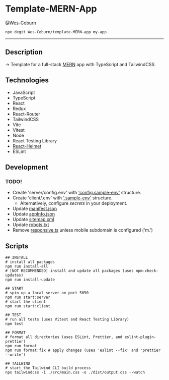 # Template-MERN-App

[@Wes-Coburn](https://github.com/Wes-Coburn)

```shell
npx degit Wes-Coburn/template-MERN-app my-app
```

---

## Description

-> Template for a full-stack [MERN](https://www.mongodb.com/mern-stack#:~:text=MERN%20stands%20for%20MongoDB%2C%20Express,a%20client%2Dside%20JavaScript%20framework) app with TypeScript and TailwindCSS.

## Technologies

- JavaScript
- TypeScript
- React
- Redux
- React-Router
- TailwindCSS
- Vite
- Vitest
- Node
- React Testing Library
- [React-Helmet](https://www.npmjs.com/package/react-helmet)
- ESLint

## Development

### TODO!

- Create 'server/config.env' with ['config.sample-env'](server/config.sample-env) structure.
- Create 'client/.env' with ['.sample-env'](client/.sample-env) structure.
  - Alternatively, configure *secrets* in your deployment.
- Update [manifest.json](/client/manifest.json)
- Update [appInfo.json](/client//appInfo.json)
- Update [sitemap.xml](/client/public/sitemap.xml)
- Update [robots.txt](/client/public/robots.txt)
- Remove [responsive.ts](/client/src/app/responsive.ts) unless mobile subdomain is configured ('m.')

## Scripts

```shell
## INSTALL
# install all packages
npm run install-all
# [NOT RECOMMENDED] install and update all packages (uses npm-check-updates)
npm run install-update

## START
# spin up a local server on port 5050
npm run start:server
# start the client
npm run start:client

## TEST
# run all tests (uses Vitest and React Testing Library)
npm test

## FORMAT
# format all directories (uses ESLint, Prettier, and eslint-plugin-prettier)
npm run format
npm run format:fix # apply changes (uses 'eslint --fix' and 'prettier --write')

## TAILWIND
# start the Tailwind CLI build process
npx tailwindcss -i ./src/main.css -o ./dist/output.css --watch
```
